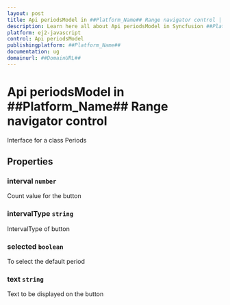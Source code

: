```yaml
---
layout: post
title: Api periodsModel in ##Platform_Name## Range navigator control | Syncfusion
description: Learn here all about Api periodsModel in Syncfusion ##Platform_Name## Range navigator control of Syncfusion Essential JS 2 and more.
platform: ej2-javascript
control: Api periodsModel 
publishingplatform: ##Platform_Name##
documentation: ug
domainurl: ##DomainURL##
---
```


# Api periodsModel in ##Platform_Name## Range navigator control

Interface for a class Periods

## Properties

### interval `number`

Count value for the button

### intervalType `string`

IntervalType of button

### selected `boolean`

To select the default period

### text `string`

Text to be displayed on the button
